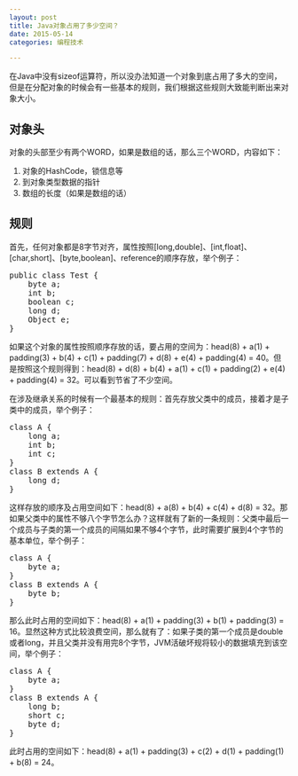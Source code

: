 ```yaml
---
layout: post
title: Java对象占用了多少空间？
date: 2015-05-14
categories: 编程技术

---
```


在Java中没有sizeof运算符，所以没办法知道一个对象到底占用了多大的空间，但是在分配对象的时候会有一些基本的规则，我们根据这些规则大致能判断出来对象大小。

## 对象头

对象的头部至少有两个WORD，如果是数组的话，那么三个WORD，内容如下：

1. 对象的HashCode，锁信息等
2. 到对象类型数据的指针
3. 数组的长度（如果是数组的话）

## 规则

首先，任何对象都是8字节对齐，属性按照[long,double]、[int,float]、[char,short]、[byte,boolean]、reference的顺序存放，举个例子：

<pre class="prettyprint">
public class Test {
    byte a;
    int b;
    boolean c;
    long d;
    Object e;
}
</pre>

如果这个对象的属性按照顺序存放的话，要占用的空间为：head(8) + a(1) + padding(3) + b(4) + c(1) + padding(7) + d(8) + e(4) + padding(4) = 40。但是按照这个规则得到：head(8) + d(8) + b(4) + a(1) + c(1) + padding(2) + e(4) + padding(4) = 32。可以看到节省了不少空间。

在涉及继承关系的时候有一个最基本的规则：首先存放父类中的成员，接着才是子类中的成员，举个例子：

<pre class="prettyprint">
class A {
    long a;
    int b;
    int c;
}
class B extends A {
    long d;
}
</pre>

这样存放的顺序及占用空间如下：head(8) + a(8) + b(4) + c(4) + d(8) = 32。那如果父类中的属性不够八个字节怎么办？这样就有了新的一条规则：父类中最后一个成员与子类的第一个成员的间隔如果不够4个字节，此时需要扩展到4个字节的基本单位，举个例子：

<pre class="prettyprint">
class A {
    byte a;
}
class B extends A {
    byte b;
}
</pre>

那么此时占用的空间如下：head(8) + a(1) + padding(3) + b(1) + padding(3) = 16。显然这种方式比较浪费空间，那么就有了：如果子类的第一个成员是double或者long，并且父类并没有用完8个字节，JVM活破坏规将较小的数据填充到该空间，举个例子：

<pre class="prettyprint">
class A {
    byte a;
}
class B extends A {
    long b;
    short c;
    byte d;
}
</pre>

此时占用的空间如下：head(8) + a(1) + padding(3) + c(2) + d(1) + padding(1) + b(8) = 24。